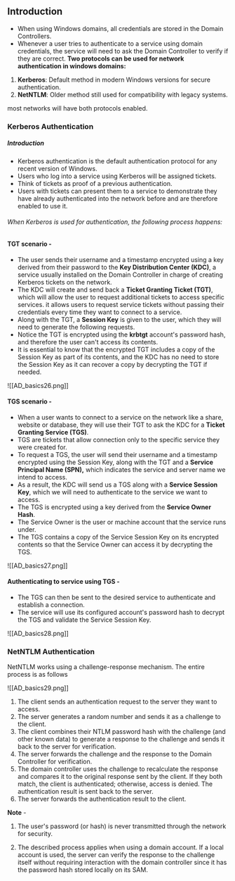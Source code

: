 ## Introduction
- When using Windows domains, all credentials are stored in the Domain Controllers.
- Whenever a user tries to authenticate to a service using domain credentials, the service will need to ask the Domain Controller to verify if they are correct.
**Two protocols can be used for network authentication in windows domains:**
1. **Kerberos**: Default method in modern Windows versions for secure authentication.
2. **NetNTLM**: Older method still used for compatibility with legacy systems.

most networks will have both protocols enabled.

### Kerberos Authentication
##### Introduction
- Kerberos authentication is the default authentication protocol for any recent version of Windows.
- Users who log into a service using Kerberos will be assigned tickets.
- Think of tickets as proof of a previous authentication.
- Users with tickets can present them to a service to demonstrate they have already authenticated into the network before and are therefore enabled to use it.

###### When Kerberos is used for authentication, the following process happens:
#### TGT scenario - 
- The user sends their username and a timestamp encrypted using a key derived from their password to the **Key Distribution Center (KDC)**, a service usually installed on the Domain Controller in charge of creating Kerberos tickets on the network.
- The KDC will create and send back a **Ticket Granting Ticket (TGT)**, which will allow the user to request additional tickets to access specific services. it allows users to request service tickets without passing their credentials every time they want to connect to a service.
- Along with the TGT, a **Session Key** is given to the user, which they will need to generate the following requests.
- Notice the TGT is encrypted using the **krbtgt** account's password hash, and therefore the user can't access its contents.
- It is essential to know that the encrypted TGT includes a copy of the Session Key as part of its contents, and the KDC has no need to store the Session Key as it can recover a copy by decrypting the TGT if needed.

![[AD_basics26.png]]

#### TGS scenario - 
- When a user wants to connect to a service on the network like a share, website or database, they will use their TGT to ask the KDC for a **Ticket Granting Service (TGS)**.
- TGS are tickets that allow connection only to the specific service they were created for.
- To request a TGS, the user will send their username and a timestamp encrypted using the Session Key, along with the TGT and a **Service Principal Name (SPN),** which indicates the service and server name we intend to access.
- As a result, the KDC will send us a TGS along with a **Service Session Key**, which we will need to authenticate to the service we want to access.
- The TGS is encrypted using a key derived from the **Service Owner Hash**.
- The Service Owner is the user or machine account that the service runs under.
- The TGS contains a copy of the Service Session Key on its encrypted contents so that the Service Owner can access it by decrypting the TGS.

![[AD_basics27.png]]

#### Authenticating to service using TGS - 
- The TGS can then be sent to the desired service to authenticate and establish a connection.
- The service will use its configured account's password hash to decrypt the TGS and validate the Service Session Key.

![[AD_basics28.png]]

### NetNTLM Authentication
NetNTLM works using a challenge-response mechanism. The entire process is as follows

![[AD_basics29.png]]

1. The client sends an authentication request to the server they want to access.
2. The server generates a random number and sends it as a challenge to the client.
3. The client combines their NTLM password hash with the challenge (and other known data) to generate a response to the challenge and sends it back to the server for verification.
4. The server forwards the challenge and the response to the Domain Controller for verification.
5. The domain controller uses the challenge to recalculate the response and compares it to the original response sent by the client. If they both match, the client is authenticated; otherwise, access is denied. The authentication result is sent back to the server.
6. The server forwards the authentication result to the client.

**Note** - 
1. The user's password (or hash) is never transmitted through the network for security.

2. The described process applies when using a domain account. If a local account is used, the server can verify the response to the challenge itself without requiring interaction with the domain controller since it has the password hash stored locally on its SAM.

